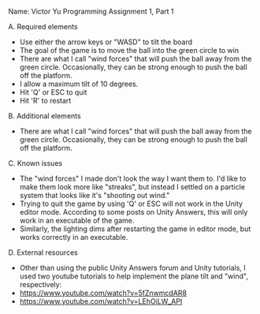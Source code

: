 Name: Victor Yu
Programming Assignment 1, Part 1

A. Required elements
- Use either the arrow keys or "WASD" to tilt the board
- The goal of the game is to move the ball into the green circle to win
- There are what I call "wind forces" that will push the ball away from the green circle. Occasionally, they can be strong enough to push the ball off the platform.
- I allow a maximum tilt of 10 degrees.
- Hit 'Q' or ESC to quit
- Hit 'R' to restart

B. Additional elements
- There are what I call "wind forces" that will push the ball away from the green circle. Occasionally, they can be strong enough to push the ball off the platform.

C. Known issues
- The "wind forces" I made don't look the way I want them to. I'd like to make them look more like "streaks", but instead I settled on a particle system that looks like it's "shooting out wind."
- Trying to quit the game by using 'Q' or ESC will not work in the Unity editor mode. According to some posts on Unity Answers, this will only work in an executable of the game.
- Similarly, the lighting dims after restarting the game in editor mode, but works correctly in an executable.

D. External resources
- Other than using the public Unity Answers forum and Unity tutorials, I used two youtube tutorials to help implement the plane tilt and "wind", respectively:
- https://www.youtube.com/watch?v=5fZnwmcdAR8
- https://www.youtube.com/watch?v=LEhOiLW_API
